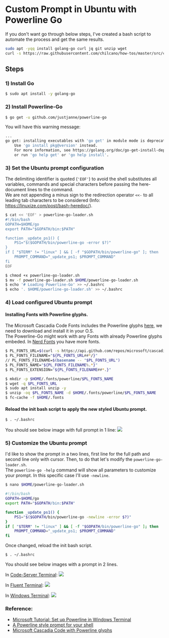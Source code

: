 # Custom Prompt in Ubuntu with Powerline Go

If you don't want go through below steps, I've created a bash script to automate the process and get the same results. 
```sh
sudo apt -yqq install golang-go curl jq git unzip wget
curl -s https://raw.githubusercontent.com/chilcano/how-tos/master/src/custom_prompt_with_powerline_go.sh | bash
```

## Steps

### 1) Install Go
```sh
$ sudo apt install -y golang-go
```

### 2) Install Powerline-Go
```sh
$ go get -u github.com/justjanne/powerline-go
```

You will have this warning message:
```sh
...
go get: installing executables with 'go get' in module mode is deprecated.
	Use 'go install pkg@version' instead.
	For more information, see https://golang.org/doc/go-get-install-deprecation
	or run 'go help get' or 'go help install'.
```

### 3) Set the Ubuntu prompt configuration

The delimiting identifier is quoted (`'EOF'`) to avoid the shell substitutes all variables, commands and special characters before passing the here-document lines to the command.   
We are not appending a minus sign to the redirection operator `<<-` to all leading tab characters to be considered (Info: https://linuxize.com/post/bash-heredoc/).  

```sh
$ cat << 'EOF' > powerline-go-loader.sh
#!/bin/bash
GOPATH=$HOME/go
export PATH="$GOPATH/bin:$PATH"

function _update_ps1() {
    PS1="$($GOPATH/bin/powerline-go -error $?)"
}
if [ "$TERM" != "linux" ] && [ -f "$GOPATH/bin/powerline-go" ]; then
    PROMPT_COMMAND="_update_ps1; $PROMPT_COMMAND"
fi
EOF

$ chmod +x powerline-go-loader.sh
$ mv -f powerline-go-loader.sh $HOME/powerline-go-loader.sh
$ echo '# Loading Powerline-Go' >> ~/.bashrc
$ echo '. $HOME/powerline-go-loader.sh' >> ~/.bashrc
```

### 4) Load configured Ubuntu prompt

#### Installing Fonts with Powerline glyphs.  
The Microsoft Cascadia Code Fonts includes the Powerline glyphs [here](https://github.com/microsoft/cascadia-code), we need to download and install it in your O.S.  
The Powerline-Go might work with any Fonts with already Powerline glyphs embeded. In [Nerd Fonts](https://www.nerdfonts.com) you have more fonts. 
```sh
$ PL_FONTS_URL=$(curl -s https://api.github.com/repos/microsoft/cascadia-code/releases/latest | jq -r -M '.assets[].browser_download_url')
$ PL_FONTS_FILENAME="${PL_FONTS_URL##*/}"
// PL_FONTS_FILENAME=$(basename -- "$PL_FONTS_URL")
$ PL_FONTS_NAME="${PL_FONTS_FILENAME%.*}"
$ PL_FONTS_EXTENSION="${PL_FONTS_FILENAME##*.}"

$ mkdir -p $HOME/.fonts/powerline/$PL_FONTS_NAME
$ wget -q $PL_FONTS_URL
$ sudo apt install unzip -y
$ unzip -oq $PL_FONTS_NAME -d $HOME/.fonts/powerline/$PL_FONTS_NAME
$ fc-cache -f $HOME/.fonts
```   

#### Reload the init bash script to apply the new styled Ubuntu prompt.
```sh
$ . ~/.bashrc
```
You should see below image with full prompt in 1 line:
![](imgs/custom_prompt_ubuntu_powerline_go_1_line.png)


### 5) Customize the Ubuntu prompt

I'd like to show the prompt in a two lines, first line for the full path and second line only with cursor. Then, to do that let's modify the `powerline-go-loader.sh`.  
The `powerline-go -help` command will show all parameters to customize your prompt. In this specific case I'll use `-newline`.
```sh
$ nano $HOME/powerline-go-loader.sh

#!/bin/bash
GOPATH=$HOME/go
export PATH="$GOPATH/bin:$PATH"

function _update_ps1() {
    PS1="$($GOPATH/bin/powerline-go -newline -error $?)"
}
if [ "$TERM" != "linux" ] && [ -f "$GOPATH/bin/powerline-go" ]; then
    PROMPT_COMMAND="_update_ps1; $PROMPT_COMMAND"
fi
```
Once changed, reload the init bash script.
```sh
$ . ~/.bashrc
```
You should see below images with a prompt in 2 lines.  

In [Code-Server Terminal](https://github.com/cdr/code-server):
![](imgs/custom_prompt_ubuntu_powerline_go_2_lines_code_server.png)  

In [Fluent Terminal](https://github.com/felixse/FluentTerminal):
![](imgs/custom_prompt_ubuntu_powerline_go_2_lines_fluent_terminal.png)  

In [Windows Terminal](https://github.com/microsoft/terminal):
![](imgs/custom_prompt_ubuntu_powerline_go_2_lines_windows_terminal.png)  

### Reference:
- [Microsoft Tutorial: Set up Powerline in Windows Terminal](https://docs.microsoft.com/en-us/windows/terminal/tutorials/powerline-setup)
- [A Powerline style prompt for your shell](https://github.com/justjanne/powerline-go)
- [Microsoft Cascadia Code with Powerline glyphs](https://github.com/microsoft/cascadia-code)
